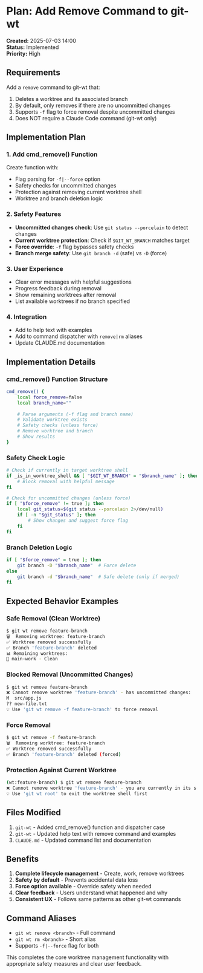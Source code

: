 # Plan: Add Remove Command to git-wt

**Created:** 2025-07-03 14:00  
**Status:** Implemented  
**Priority:** High  

## Requirements
Add a `remove` command to git-wt that:
1. Deletes a worktree and its associated branch
2. By default, only removes if there are no uncommitted changes
3. Supports `-f` flag to force removal despite uncommitted changes
4. Does NOT require a Claude Code command (git-wt only)

## Implementation Plan

### 1. Add cmd_remove() Function
Create function with:
- Flag parsing for `-f|--force` option
- Safety checks for uncommitted changes
- Protection against removing current worktree shell
- Worktree and branch deletion logic

### 2. Safety Features
- **Uncommitted changes check**: Use `git status --porcelain` to detect changes
- **Current worktree protection**: Check if `$GIT_WT_BRANCH` matches target
- **Force override**: `-f` flag bypasses safety checks
- **Branch merge safety**: Use `git branch -d` (safe) vs `-D` (force)

### 3. User Experience
- Clear error messages with helpful suggestions
- Progress feedback during removal
- Show remaining worktrees after removal
- List available worktrees if no branch specified

### 4. Integration
- Add to help text with examples
- Add to command dispatcher with `remove|rm` aliases
- Update CLAUDE.md documentation

## Implementation Details

### cmd_remove() Function Structure
```bash
cmd_remove() {
    local force_remove=false
    local branch_name=""
    
    # Parse arguments (-f flag and branch name)
    # Validate worktree exists
    # Safety checks (unless force)
    # Remove worktree and branch
    # Show results
}
```

### Safety Check Logic
```bash
# Check if currently in target worktree shell
if _is_in_worktree_shell && [ "$GIT_WT_BRANCH" = "$branch_name" ]; then
    # Block removal with helpful message
fi

# Check for uncommitted changes (unless force)
if [ "$force_remove" != true ]; then
    local git_status=$(git status --porcelain 2>/dev/null)
    if [ -n "$git_status" ]; then
        # Show changes and suggest force flag
    fi
fi
```

### Branch Deletion Logic
```bash
if [ "$force_remove" = true ]; then
    git branch -D "$branch_name"  # Force delete
else
    git branch -d "$branch_name"  # Safe delete (only if merged)
fi
```

## Expected Behavior Examples

### Safe Removal (Clean Worktree)
```bash
$ git wt remove feature-branch
🗑️  Removing worktree: feature-branch
✅ Worktree removed successfully
✅ Branch 'feature-branch' deleted
📊 Remaining worktrees:
🌿 main-work - Clean
```

### Blocked Removal (Uncommitted Changes)
```bash
$ git wt remove feature-branch
❌ Cannot remove worktree 'feature-branch' - has uncommitted changes:
M  src/app.js
?? new-file.txt
💡 Use 'git wt remove -f feature-branch' to force removal
```

### Force Removal
```bash
$ git wt remove -f feature-branch
🗑️  Removing worktree: feature-branch
✅ Worktree removed successfully
✅ Branch 'feature-branch' deleted (forced)
```

### Protection Against Current Worktree
```bash
(wt:feature-branch) $ git wt remove feature-branch
❌ Cannot remove worktree 'feature-branch' - you are currently in its shell
💡 Use 'git wt root' to exit the worktree shell first
```

## Files Modified
1. `git-wt` - Added cmd_remove() function and dispatcher case
2. `git-wt` - Updated help text with remove command and examples
3. `CLAUDE.md` - Updated command list and documentation

## Benefits
1. **Complete lifecycle management** - Create, work, remove worktrees
2. **Safety by default** - Prevents accidental data loss
3. **Force option available** - Override safety when needed
4. **Clear feedback** - Users understand what happened and why
5. **Consistent UX** - Follows same patterns as other git-wt commands

## Command Aliases
- `git wt remove <branch>` - Full command
- `git wt rm <branch>` - Short alias
- Supports `-f|--force` flag for both

This completes the core worktree management functionality with appropriate safety measures and clear user feedback.